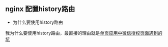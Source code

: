 ## nginx 配置history路由

- 为什么要使用history路由

我为什么要使用history路由，最直接的理由就是[单页应用中微信授权页面遇到的坑](/spa中微信支付授权目录设置.md)